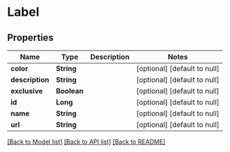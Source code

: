 # Label
## Properties

| Name | Type | Description | Notes |
|------------ | ------------- | ------------- | -------------|
| **color** | **String** |  | [optional] [default to null] |
| **description** | **String** |  | [optional] [default to null] |
| **exclusive** | **Boolean** |  | [optional] [default to null] |
| **id** | **Long** |  | [optional] [default to null] |
| **name** | **String** |  | [optional] [default to null] |
| **url** | **String** |  | [optional] [default to null] |

[[Back to Model list]](../README.md#documentation-for-models) [[Back to API list]](../README.md#documentation-for-api-endpoints) [[Back to README]](../README.md)

